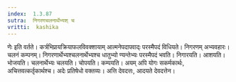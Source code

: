 ```yaml
---
index:  1.3.87
sutra:  निगरणचलनार्थेभ्यश् च
vritti:  kashika 
---
```


णेः इति वर्तते। कर्त्रभिप्रायक्रियाफलविवक्शायाम् आत्मनेपदापवाद्ः परस्मैपदं विधियते। निगरणम् अभ्यवहारः। चलनं कम्पनम्। निगरणार्थेभ्यश्चलनार्थेभ्यश्च धातुभ्यो ण्यन्तेभ्यः परस्मैपदं भवति। निगारयति। आशयति। भोजयति। चलनार्थेभ्यः चलयति। चोपयति। कम्पयति। अयम् अपि योगः सकर्मकार्थः, अचित्तवत्कर्तृकार्थश्च। अदेः प्रतिषेधो वक्तव्यः। अत्ति देवदत्तः, आदयते देवदत्तेन।

